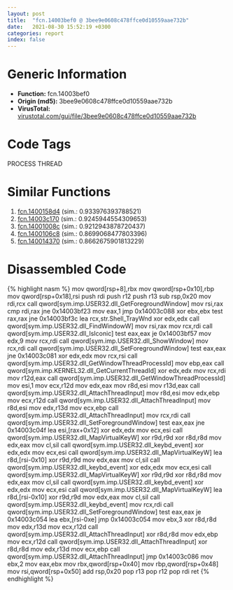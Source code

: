 ```yaml
---
layout: post
title:  "fcn.14003bef0 @ 3bee9e0608c478ffce0d10559aae732b"
date:   2021-08-30 15:52:19 +0300
categories: report
index: false
---
```


# Generic Information
- **Function:** fcn.14003bef0
- **Origin (md5):** 3bee9e0608c478ffce0d10559aae732b
- **VirusTotal:** [virustotal.com/gui/file/3bee9e0608c478ffce0d10559aae732b][virustotal_ref]

# Code Tags
<span class="tag" id="PROCESS">PROCESS</span>
<span class="tag" id="THREAD">THREAD</span>


# Similar Functions

1. [fcn.1400158d4][similar_1_ref] (sim.: 0.933976393788521)
2. [fcn.14003c170][similar_2_ref] (sim.: 0.9245944554309653)
3. [fcn.14001008c][similar_3_ref] (sim.: 0.9212943878720437)
4. [fcn.1400106c8][similar_4_ref] (sim.: 0.8699068477803396)
5. [fcn.140014370][similar_5_ref] (sim.: 0.8662675901813229)


# Disassembled Code

{% highlight nasm %}
mov qword[rsp+8],rbx
mov qword[rsp+0x10],rbp
mov qword[rsp+0x18],rsi
push rdi
push r12
push r13
sub rsp,0x20
mov rdi,rcx
call qword[sym.imp.USER32.dll_GetForegroundWindow]
mov rsi,rax
cmp rdi,rax
jne 0x14003bf23
mov eax,1
jmp 0x14003c088
xor ebx,ebx
test rax,rax
jne 0x14003bf3c
lea rcx,str.Shell_TrayWnd
xor edx,edx
call qword[sym.imp.USER32.dll_FindWindowW]
mov rsi,rax
mov rcx,rdi
call qword[sym.imp.USER32.dll_IsIconic]
test eax,eax
je 0x14003bf57
mov edx,9
mov rcx,rdi
call qword[sym.imp.USER32.dll_ShowWindow]
mov rcx,rdi
call qword[sym.imp.USER32.dll_SetForegroundWindow]
test eax,eax
jne 0x14003c081
xor edx,edx
mov rcx,rsi
call qword[sym.imp.USER32.dll_GetWindowThreadProcessId]
mov ebp,eax
call qword[sym.imp.KERNEL32.dll_GetCurrentThreadId]
xor edx,edx
mov rcx,rdi
mov r12d,eax
call qword[sym.imp.USER32.dll_GetWindowThreadProcessId]
mov esi,1
mov ecx,r12d
mov edx,eax
mov r8d,esi
mov r13d,eax
call qword[sym.imp.USER32.dll_AttachThreadInput]
mov r8d,esi
mov edx,ebp
mov ecx,r12d
call qword[sym.imp.USER32.dll_AttachThreadInput]
mov r8d,esi
mov edx,r13d
mov ecx,ebp
call qword[sym.imp.USER32.dll_AttachThreadInput]
mov rcx,rdi
call qword[sym.imp.USER32.dll_SetForegroundWindow]
test eax,eax
jne 0x14003c04f
lea esi,[rax+0x12]
xor edx,edx
mov ecx,esi
call qword[sym.imp.USER32.dll_MapVirtualKeyW]
xor r9d,r9d
xor r8d,r8d
mov edx,eax
mov cl,sil
call qword[sym.imp.USER32.dll_keybd_event]
xor edx,edx
mov ecx,esi
call qword[sym.imp.USER32.dll_MapVirtualKeyW]
lea r8d,[rsi-0x10]
xor r9d,r9d
mov edx,eax
mov cl,sil
call qword[sym.imp.USER32.dll_keybd_event]
xor edx,edx
mov ecx,esi
call qword[sym.imp.USER32.dll_MapVirtualKeyW]
xor r9d,r9d
xor r8d,r8d
mov edx,eax
mov cl,sil
call qword[sym.imp.USER32.dll_keybd_event]
xor edx,edx
mov ecx,esi
call qword[sym.imp.USER32.dll_MapVirtualKeyW]
lea r8d,[rsi-0x10]
xor r9d,r9d
mov edx,eax
mov cl,sil
call qword[sym.imp.USER32.dll_keybd_event]
mov rcx,rdi
call qword[sym.imp.USER32.dll_SetForegroundWindow]
test eax,eax
je 0x14003c054
lea ebx,[rsi-0xe]
jmp 0x14003c054
mov ebx,3
xor r8d,r8d
mov edx,r13d
mov ecx,r12d
call qword[sym.imp.USER32.dll_AttachThreadInput]
xor r8d,r8d
mov edx,ebp
mov ecx,r12d
call qword[sym.imp.USER32.dll_AttachThreadInput]
xor r8d,r8d
mov edx,r13d
mov ecx,ebp
call qword[sym.imp.USER32.dll_AttachThreadInput]
jmp 0x14003c086
mov ebx,2
mov eax,ebx
mov rbx,qword[rsp+0x40]
mov rbp,qword[rsp+0x48]
mov rsi,qword[rsp+0x50]
add rsp,0x20
pop r13
pop r12
pop rdi
ret
{% endhighlight %}


[similar_1_ref]: /report/fcn.1400158d4@c4af5ec7826361dc5a22db79be296638
[similar_2_ref]: /report/fcn.14003c170@3bee9e0608c478ffce0d10559aae732b
[similar_3_ref]: /report/fcn.14001008c@c4af5ec7826361dc5a22db79be296638
[similar_4_ref]: /report/fcn.1400106c8@c4af5ec7826361dc5a22db79be296638
[similar_5_ref]: /report/fcn.140014370@3bee9e0608c478ffce0d10559aae732b
[virustotal_ref]: https://www.virustotal.com/gui/file/3bee9e0608c478ffce0d10559aae732b